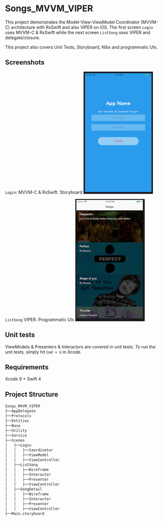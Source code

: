 # Songs_MVVM_VIPER

This project demonstrates the Model-View-ViewModel Coordinator (MVVM-C) architecture with RxSwift and also VIPER on iOS.
The first screen `Login` uses MVVM-C & RxSwift while the next screen `ListSong` uses VIPER and delegate/closure.

This project also covers Unit Tests, Storyboard, Nibs and programmatic UIs.

## Screenshots
`Login`: MVVM-C & RxSwift. Storyboard
<img src="https://github.com/akzuki/Songs_MVVM_VIPER/blob/master/Screenshots/login.png" height="400">

`ListSong` VIPER. Programmatic UIs
<img src="https://github.com/akzuki/Songs_MVVM_VIPER/blob/master/Screenshots/listsong.png" height="400">

## Unit tests
ViewModels & Presenters & Interactors are covered in unit tests.
To run the unit tests, simply hit `Cmd + U` in Xcode.

## Requirements
Xcode 9 + Swift 4

## Project Structure
```
Songs_MVVM_VIPER
├──AppDelegate
├──Protocols
├──Entities
├──Base
├──Utility
├──Service
├──Scenes
│   ├──Login
│   │   ├──Coordinator
│   │   ├──ViewModel
│   │   ├──ViewController
│   ├──ListSong
│   │   ├──Wireframe
│   │   ├──Interactor
│   │   ├──Presenter
│   │   ├──ViewController
│   ├──SongDetail
│   │   ├──Wireframe
│   │   ├──Interactor
│   │   ├──Presenter
│   │   ├──ViewController
├──Main.storyboard
